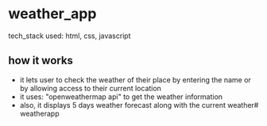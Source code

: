 # weather_app
tech_stack used: html, css, javascript

## how it works
* it lets user to check the weather of their place by entering the name or by allowing access to their current location
* it uses: "openweathermap api" to get the weather information
* also, it displays 5 days weather forecast along with the current weather# weatherapp
